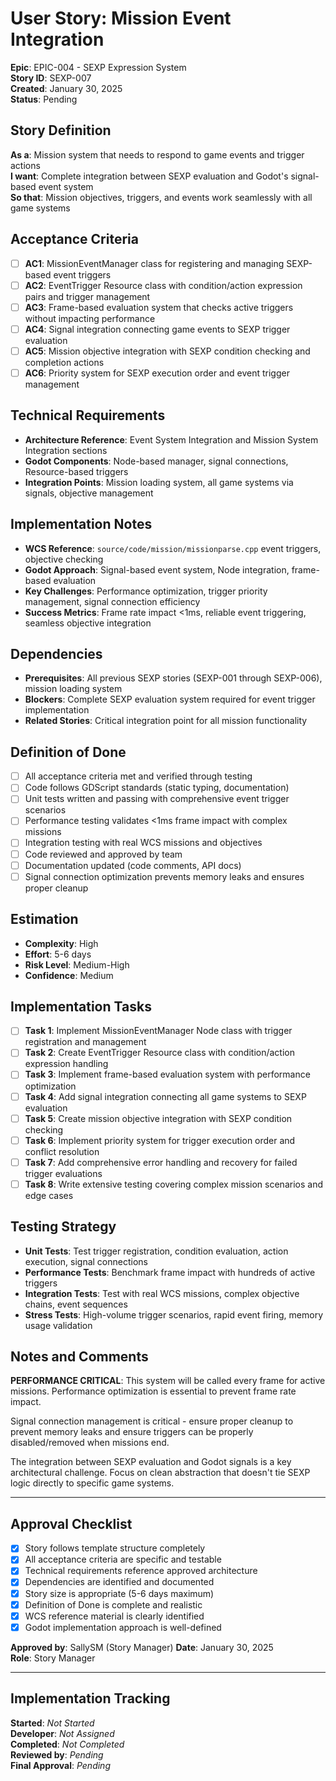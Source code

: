 # User Story: Mission Event Integration

**Epic**: EPIC-004 - SEXP Expression System  
**Story ID**: SEXP-007  
**Created**: January 30, 2025  
**Status**: Pending

## Story Definition
**As a**: Mission system that needs to respond to game events and trigger actions  
**I want**: Complete integration between SEXP evaluation and Godot's signal-based event system  
**So that**: Mission objectives, triggers, and events work seamlessly with all game systems

## Acceptance Criteria
- [ ] **AC1**: MissionEventManager class for registering and managing SEXP-based event triggers
- [ ] **AC2**: EventTrigger Resource class with condition/action expression pairs and trigger management
- [ ] **AC3**: Frame-based evaluation system that checks active triggers without impacting performance
- [ ] **AC4**: Signal integration connecting game events to SEXP trigger evaluation
- [ ] **AC5**: Mission objective integration with SEXP condition checking and completion actions
- [ ] **AC6**: Priority system for SEXP execution order and event trigger management

## Technical Requirements
- **Architecture Reference**: Event System Integration and Mission System Integration sections
- **Godot Components**: Node-based manager, signal connections, Resource-based triggers
- **Integration Points**: Mission loading system, all game systems via signals, objective management

## Implementation Notes
- **WCS Reference**: `source/code/mission/missionparse.cpp` event triggers, objective checking
- **Godot Approach**: Signal-based event system, Node integration, frame-based evaluation
- **Key Challenges**: Performance optimization, trigger priority management, signal connection efficiency
- **Success Metrics**: Frame rate impact <1ms, reliable event triggering, seamless objective integration

## Dependencies
- **Prerequisites**: All previous SEXP stories (SEXP-001 through SEXP-006), mission loading system
- **Blockers**: Complete SEXP evaluation system required for event trigger implementation
- **Related Stories**: Critical integration point for all mission functionality

## Definition of Done
- [ ] All acceptance criteria met and verified through testing
- [ ] Code follows GDScript standards (static typing, documentation)
- [ ] Unit tests written and passing with comprehensive event trigger scenarios
- [ ] Performance testing validates <1ms frame impact with complex missions
- [ ] Integration testing with real WCS missions and objectives
- [ ] Code reviewed and approved by team
- [ ] Documentation updated (code comments, API docs)
- [ ] Signal connection optimization prevents memory leaks and ensures proper cleanup

## Estimation
- **Complexity**: High
- **Effort**: 5-6 days
- **Risk Level**: Medium-High
- **Confidence**: Medium

## Implementation Tasks
- [ ] **Task 1**: Implement MissionEventManager Node class with trigger registration and management
- [ ] **Task 2**: Create EventTrigger Resource class with condition/action expression handling
- [ ] **Task 3**: Implement frame-based evaluation system with performance optimization
- [ ] **Task 4**: Add signal integration connecting all game systems to SEXP evaluation
- [ ] **Task 5**: Create mission objective integration with SEXP condition checking
- [ ] **Task 6**: Implement priority system for trigger execution order and conflict resolution
- [ ] **Task 7**: Add comprehensive error handling and recovery for failed trigger evaluations
- [ ] **Task 8**: Write extensive testing covering complex mission scenarios and edge cases

## Testing Strategy
- **Unit Tests**: Test trigger registration, condition evaluation, action execution, signal connections
- **Performance Tests**: Benchmark frame impact with hundreds of active triggers
- **Integration Tests**: Test with real WCS missions, complex objective chains, event sequences
- **Stress Tests**: High-volume trigger scenarios, rapid event firing, memory usage validation

## Notes and Comments
**PERFORMANCE CRITICAL**: This system will be called every frame for active missions. Performance optimization is essential to prevent frame rate impact.

Signal connection management is critical - ensure proper cleanup to prevent memory leaks and ensure triggers can be properly disabled/removed when missions end.

The integration between SEXP evaluation and Godot signals is a key architectural challenge. Focus on clean abstraction that doesn't tie SEXP logic directly to specific game systems.

---

## Approval Checklist
- [x] Story follows template structure completely
- [x] All acceptance criteria are specific and testable
- [x] Technical requirements reference approved architecture
- [x] Dependencies are identified and documented
- [x] Story size is appropriate (5-6 days maximum)
- [x] Definition of Done is complete and realistic
- [x] WCS reference material is clearly identified
- [x] Godot implementation approach is well-defined

**Approved by**: SallySM (Story Manager) **Date**: January 30, 2025  
**Role**: Story Manager

---

## Implementation Tracking
**Started**: _Not Started_  
**Developer**: _Not Assigned_  
**Completed**: _Not Completed_  
**Reviewed by**: _Pending_  
**Final Approval**: _Pending_